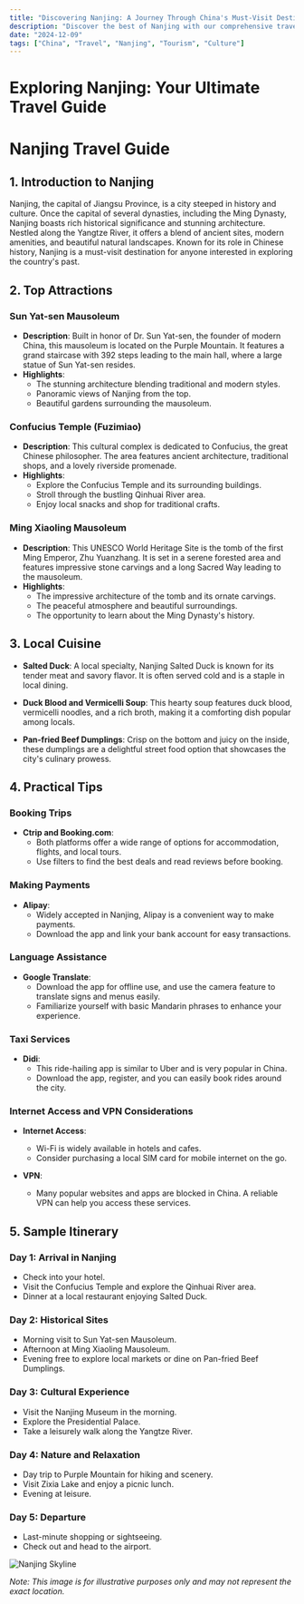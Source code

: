 ```yaml
---
title: "Discovering Nanjing: A Journey Through China's Must-Visit Destination"
description: "Discover the best of Nanjing with our comprehensive travel guide. Explore top attractions, savor local cuisine, and get insider tips for an unforgettable Chinese adventure."
date: "2024-12-09"
tags: ["China", "Travel", "Nanjing", "Tourism", "Culture"]
---
```


# Exploring Nanjing: Your Ultimate Travel Guide

# Nanjing Travel Guide

## 1. Introduction to Nanjing
Nanjing, the capital of Jiangsu Province, is a city steeped in history and culture. Once the capital of several dynasties, including the Ming Dynasty, Nanjing boasts rich historical significance and stunning architecture. Nestled along the Yangtze River, it offers a blend of ancient sites, modern amenities, and beautiful natural landscapes. Known for its role in Chinese history, Nanjing is a must-visit destination for anyone interested in exploring the country's past.

## 2. Top Attractions

### Sun Yat-sen Mausoleum
- **Description**: Built in honor of Dr. Sun Yat-sen, the founder of modern China, this mausoleum is located on the Purple Mountain. It features a grand staircase with 392 steps leading to the main hall, where a large statue of Sun Yat-sen resides.
- **Highlights**:
  - The stunning architecture blending traditional and modern styles.
  - Panoramic views of Nanjing from the top.
  - Beautiful gardens surrounding the mausoleum.

### Confucius Temple (Fuzimiao)
- **Description**: This cultural complex is dedicated to Confucius, the great Chinese philosopher. The area features ancient architecture, traditional shops, and a lovely riverside promenade.
- **Highlights**:
  - Explore the Confucius Temple and its surrounding buildings.
  - Stroll through the bustling Qinhuai River area.
  - Enjoy local snacks and shop for traditional crafts.

### Ming Xiaoling Mausoleum
- **Description**: This UNESCO World Heritage Site is the tomb of the first Ming Emperor, Zhu Yuanzhang. It is set in a serene forested area and features impressive stone carvings and a long Sacred Way leading to the mausoleum.
- **Highlights**:
  - The impressive architecture of the tomb and its ornate carvings.
  - The peaceful atmosphere and beautiful surroundings.
  - The opportunity to learn about the Ming Dynasty's history.

## 3. Local Cuisine

- **Salted Duck**: A local specialty, Nanjing Salted Duck is known for its tender meat and savory flavor. It is often served cold and is a staple in local dining.
  
- **Duck Blood and Vermicelli Soup**: This hearty soup features duck blood, vermicelli noodles, and a rich broth, making it a comforting dish popular among locals.

- **Pan-fried Beef Dumplings**: Crisp on the bottom and juicy on the inside, these dumplings are a delightful street food option that showcases the city's culinary prowess.

## 4. Practical Tips

### Booking Trips
- **Ctrip and Booking.com**: 
  - Both platforms offer a wide range of options for accommodation, flights, and local tours.
  - Use filters to find the best deals and read reviews before booking.

### Making Payments
- **Alipay**: 
  - Widely accepted in Nanjing, Alipay is a convenient way to make payments. 
  - Download the app and link your bank account for easy transactions.

### Language Assistance
- **Google Translate**: 
  - Download the app for offline use, and use the camera feature to translate signs and menus easily.
  - Familiarize yourself with basic Mandarin phrases to enhance your experience.

### Taxi Services
- **Didi**: 
  - This ride-hailing app is similar to Uber and is very popular in China. 
  - Download the app, register, and you can easily book rides around the city.

### Internet Access and VPN Considerations
- **Internet Access**: 
  - Wi-Fi is widely available in hotels and cafes. 
  - Consider purchasing a local SIM card for mobile internet on the go.
  
- **VPN**: 
  - Many popular websites and apps are blocked in China. A reliable VPN can help you access these services.

## 5. Sample Itinerary

### Day 1: Arrival in Nanjing
- Check into your hotel.
- Visit the Confucius Temple and explore the Qinhuai River area.
- Dinner at a local restaurant enjoying Salted Duck.

### Day 2: Historical Sites
- Morning visit to Sun Yat-sen Mausoleum.
- Afternoon at Ming Xiaoling Mausoleum.
- Evening free to explore local markets or dine on Pan-fried Beef Dumplings.

### Day 3: Cultural Experience
- Visit the Nanjing Museum in the morning.
- Explore the Presidential Palace.
- Take a leisurely walk along the Yangtze River.

### Day 4: Nature and Relaxation
- Day trip to Purple Mountain for hiking and scenery.
- Visit Zixia Lake and enjoy a picnic lunch.
- Evening at leisure.

### Day 5: Departure
- Last-minute shopping or sightseeing.
- Check out and head to the airport.

<img src="https://source.unsplash.com/1600x900/?Nanjing,cityscape" alt="Nanjing Skyline" loading="lazy">

*Note: This image is for illustrative purposes only and may not represent the exact location.*

